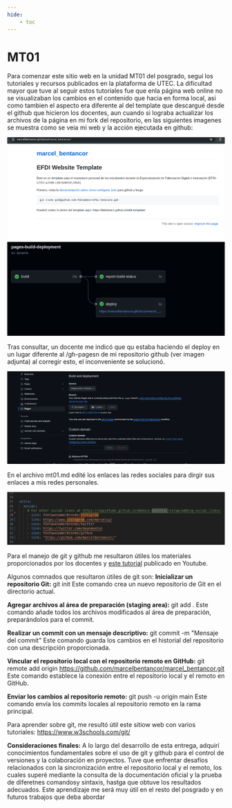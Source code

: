 ```yaml
---
hide:
    - toc
---
```


# MT01

Para comenzar este sitio web en la unidad MT01 del posgrado, seguí los tutoriales y recursos publicados en la plataforma de UTEC. La dificultad mayor que tuve al seguir estos tutoriales fue que enla página web online no se visualizaban los cambios en el contenido que hacia en forma local, asi como tambien el aspecto era diferente al del template que descargué desde el github que hicieron los docentes, aun cuando si lograba actualizar los archivos de la página en mi fork del repositorio, en las siguientes imagenes se muestra como se veia mi web y la acción ejecutada en github: 

![](mt01_MLB.webp)
![](mt02_MLB.webp)

Tras consultar, un docente me indicó que qu estaba haciendo el deploy en un lugar diferente al /gh-pagesn de mi repositorio github (ver imagen adjunta) al corregir esto, el inconveniente se solucionó. 

![](solucion_MLB.png)

En el archivo mt01.md edité los enlaces las redes sociales para dirgir sus enlaces a mis redes personales. 

![](adaptacion_iconos_MLB.png)

Para el manejo de git y github me resultaron útiles los materiales proporcionados por los docentes y [este tutorial](https://www.youtube.com/watch?v=3GymExBkKjE&t=19s) publicado en Youtube. 

Algunos comnados que resultaron útiles de git son: 
**Inicializar un repositorio Git:**
git init
Este comando crea un nuevo repositorio de Git en el directorio actual.

**Agregar archivos al área de preparación (staging area):**
git add .
Este comando añade todos los archivos modificados al área de preparación, preparándolos para el commit.

**Realizar un commit con un mensaje descriptivo:**
git commit -m "Mensaje del commit"
Este comando guarda los cambios en el historial del repositorio con una descripción proporcionada.

**Vincular el repositorio local con el repositorio remoto en GitHub:**
git remote add origin https://github.com/marcelbentancor/marcel_bentancor.git 
Este comando establece la conexión entre el repositorio local y el remoto en GitHub.

**Enviar los cambios al repositorio remoto:**
git push -u origin main
Este comando envía los commits locales al repositorio remoto en la rama principal.


Para aprender sobre git, me resultó útil este sitiow web con varios tutoriales: 
https://www.w3schools.com/git/

**Consideraciones finales:**
A lo largo del desarrollo de esta entrega, adquirí conocimientos fundamentales sobre el uso de git y github para el control de versiones y la colaboración en proyectos. Tuve que enfrentar desafíos relacionados con la sincronización entre el repositorio local y el remoto, los cuales superé mediante la consulta de la documentación oficial y la prueba de diferetnes comandosy sintaxis, hastga que obtuve los resultados adecuados. Este aprendizaje me será muy útil en el resto del posgrado y en futuros trabajos que deba abordar